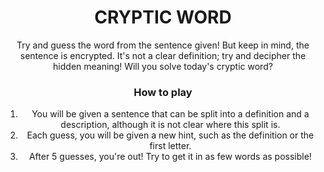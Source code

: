 <center>
    <h1>CRYPTIC WORD</h1>
    <p>Try and guess the word from the sentence given! But keep in mind, the sentence is encrypted. It's not a clear definition; try and decipher the hidden meaning! Will you solve today's cryptic word?</p>
    <h3>How to play</h3>
    <ol>
        <li>You will be given a sentence that can be split into a definition and a description, although it is not clear where this split is.</li>
        <li>Each guess, you will be given a new hint, such as the definition or the first letter.</li>
        <li>After 5 guesses, you're out! Try to get it in as few words as possible!</li>
    </ol>
</center>

